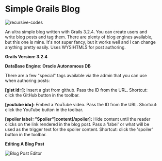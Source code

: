 # Simple Grails Blog

![recursive-codes](https://github.com/recursivecodes/recursive-codes/workflows/recursive-codes/badge.svg)

An ultra simple blog written with Grails 3.2.4.  You can create users and write blog posts and tag them.  There are plenty of blog engines available, but this one is mine.  It's not super fancy, but it works well and I can change anything pretty easily.  Uses WYSIHTML5 for post authoring.
  
**Grails Version: 3.2.4**

**DataBase Engine: Oracle Autonomous DB**

There are a few "special" tags available via the admin that you can use when authoring posts:

**[gist id=]:** Insert a gist from github. Pass the ID from the URL. Shortcut: click the GitHub button in the toolbar.

**[youtube id=]:** Embed a YouTube video. Pass the ID from the URL. Shortcut: click the YouTube button in the toolbar.

**[spoiler label="Spoiler"]content[/spoiler]:** Hide content until the reader clicks on the link rendered in the blog post. Pass a 'label' or what will be used as the trigger text for the spoiler content. Shortcut: click the 'spoiler' button in the toolbar.

**Editing A Blog Post**

![Blog Post Editor](https://objectstorage.us-ashburn-1.oraclecloud.com/n/idatzojkinhi/b/img.recursive.codes/o/Screenshot_20170812_235723.png)
